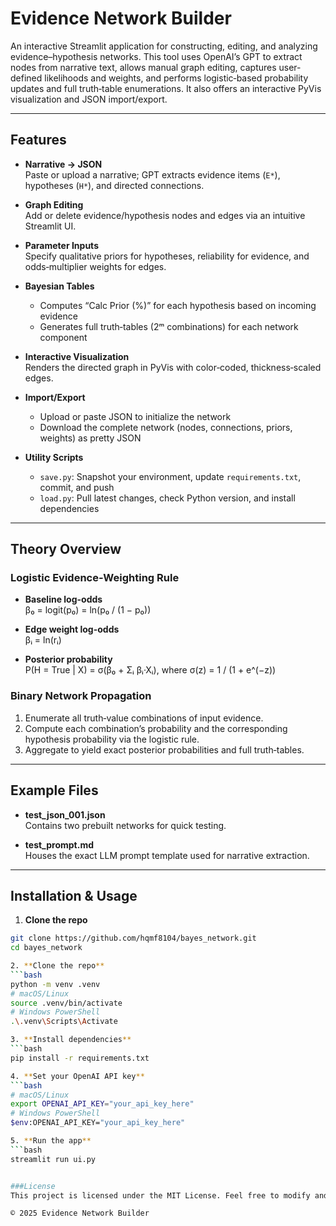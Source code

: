 # Evidence Network Builder

An interactive Streamlit application for constructing, editing, and analyzing evidence–hypothesis networks. This tool uses OpenAI’s GPT to extract nodes from narrative text, allows manual graph editing, captures user‐defined likelihoods and weights, and performs logistic‐based probability updates and full truth‐table enumerations. It also offers an interactive PyVis visualization and JSON import/export.

---

## Features

- **Narrative → JSON**  
  Paste or upload a narrative; GPT extracts evidence items (`E*`), hypotheses (`H*`), and directed connections.

- **Graph Editing**  
  Add or delete evidence/hypothesis nodes and edges via an intuitive Streamlit UI.

- **Parameter Inputs**  
  Specify qualitative priors for hypotheses, reliability for evidence, and odds‐multiplier weights for edges.

- **Bayesian Tables**  
  - Computes “Calc Prior (%)” for each hypothesis based on incoming evidence  
  - Generates full truth‐tables (2ᵐ combinations) for each network component  

- **Interactive Visualization**  
  Renders the directed graph in PyVis with color‐coded, thickness‐scaled edges.

- **Import/Export**  
  - Upload or paste JSON to initialize the network  
  - Download the complete network (nodes, connections, priors, weights) as pretty JSON  

- **Utility Scripts**  
  - `save.py`: Snapshot your environment, update `requirements.txt`, commit, and push  
  - `load.py`: Pull latest changes, check Python version, and install dependencies  

---

## Theory Overview

### Logistic Evidence‐Weighting Rule

- **Baseline log-odds**  
β₀ = logit(p₀) = ln(p₀ / (1 − p₀))

- **Edge weight log-odds**  
βᵢ = ln(rᵢ)

- **Posterior probability**  
P(H = True | X) = σ(β₀ + Σᵢ βᵢ·Xᵢ),
where σ(z) = 1 / (1 + e^(−z))


### Binary Network Propagation

1. Enumerate all truth‐value combinations of input evidence.  
2. Compute each combination’s probability and the corresponding hypothesis probability via the logistic rule.  
3. Aggregate to yield exact posterior probabilities and full truth‐tables.

---

## Example Files

- **test_json_001.json**  
Contains two prebuilt networks for quick testing.

- **test_prompt.md**  
Houses the exact LLM prompt template used for narrative extraction.

---

## Installation & Usage

1. **Clone the repo**  
 ```bash
 git clone https://github.com/hqmf8104/bayes_network.git
 cd bayes_network

2. **Clone the repo**  
 ```bash
 python -m venv .venv
 # macOS/Linux
 source .venv/bin/activate
 # Windows PowerShell
 .\.venv\Scripts\Activate

3. **Install dependencies**
 ```bash 
 pip install -r requirements.txt

4. **Set your OpenAI API key**
 ```bash 
 # macOS/Linux
 export OPENAI_API_KEY="your_api_key_here"
 # Windows PowerShell
 $env:OPENAI_API_KEY="your_api_key_here"

5. **Run the app**
 ```bash 
 streamlit run ui.py


###License
This project is licensed under the MIT License. Feel free to modify and extend!

© 2025 Evidence Network Builder